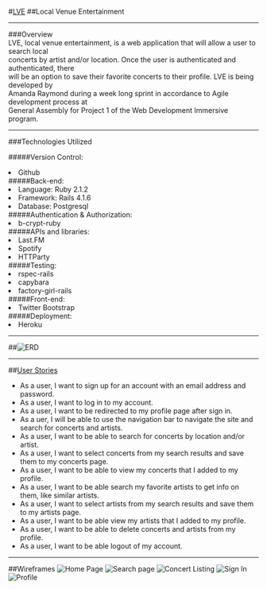 #[LVE](https://lve.herokuapp.com)
##Local Venue Entertainment


----------------------------------------

###Overview   
LVE, local venue entertainment, is a web application that will allow a user to search local         
concerts by artist and/or location. Once the user is authenticated and authenticated, there  
will be an option to save their favorite concerts to their profile. LVE is being developed by   
Amanda Raymond during a week long sprint in accordance to Agile development process at   
General Assembly for Project 1 of the Web Development Immersive program.  

----
###Technologies Utilized  

#####Version Control:
  <li>Github</li>
#####Back-end:
  <li>Language: Ruby 2.1.2</li>
  <li>Framework: Rails 4.1.6</li>
  <li>Database: Postgresql</li>  
#####Authentication & Authorization:  
  <li>b-crypt-ruby</li>  
#####APIs and libraries:  
  <li> Last.FM</li>
  <li> Spotify </li>
  <li> HTTParty</li>
#####Testing: 
  <li>rspec-rails</li>
  <li>capybara</li>
  <li>factory-girl-rails</li>  
#####Front-end: 
  <li>Twitter Bootstrap</li>
  </ul>
#####Deployment: 
  <li>Heroku</li>
  </ul>
  
  ---------------

##![ERD](http://i.imgur.com/3Oco9DX.png)

-----

##[User Stories](https://trello.com/b/0vadeON8/lve-local-venue-entertainment)
* As a user, I want to sign up for an account with an email address and password.
* As a user, I want to log in to my account.
* As a user, I want to be redirected to my profile page after sign in.
* As a uer, I will be able to use the navigation bar to navigate the site and search for concerts and artists.  
* As a user, I want to be able to search for concerts by location and/or artist.  
* As a user, I want to select concerts from my search results and save them to my concerts page. 
* As a user, I want to be able to view my concerts that I added to my profile.  
* As a user, I want to be able search my favorite artists to get info on them, like similar artists. 
* As a user, I want to select artists from my search results and save them to my artists page. 
* As a user, I want to be able view my artists that I added to my profile. 
* As a user, I want to be able to delete concerts and artists from my profile.   
* As a user, I want to be able logout of my account. 

------

##Wireframes
![Home Page](http://i.imgur.com/FMSr8P3.png)
![Search page](http://i.imgur.com/LvMQeb4.png)
![Concert Listing](http://i.imgur.com/jqNrdrn.png)
![Sign In](http://i.imgur.com/9a3DYCr.png)
![Profile](http://i.imgur.com/3gYEQas.png)


